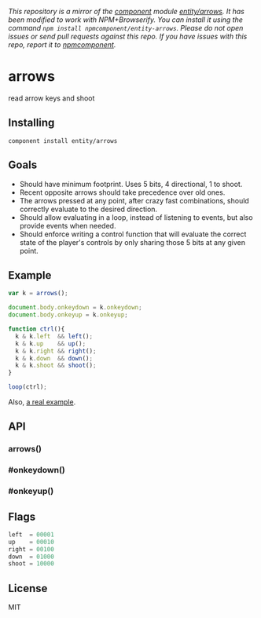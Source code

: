 *This repository is a mirror of the [component](http://component.io) module [entity/arrows](http://github.com/entity/arrows). It has been modified to work with NPM+Browserify. You can install it using the command `npm install npmcomponent/entity-arrows`. Please do not open issues or send pull requests against this repo. If you have issues with this repo, report it to [npmcomponent](https://github.com/airportyh/npmcomponent).*

# arrows

read arrow keys and shoot

## Installing

`component install entity/arrows`

## Goals

- Should have minimum footprint. Uses 5 bits, 4 directional, 1 to shoot.
- Recent opposite arrows should take precedence over old ones.
- The arrows pressed at any point, after crazy fast combinations, should
  correctly evaluate to the desired direction.
- Should allow evaluating in a loop, instead of listening to events, but
  also provide events when needed.
- Should enforce writing a control function that will evaluate the correct
  state of the player's controls by only sharing those 5 bits at any
  given point.

## Example

```js
var k = arrows();

document.body.onkeydown = k.onkeydown;
document.body.onkeyup = k.onkeyup;

function ctrl(){
  k & k.left  && left();
  k & k.up    && up();
  k & k.right && right();
  k & k.down  && down();
  k & k.shoot && shoot();
}

loop(ctrl);
```

Also, [a real example](https://github.com/entity/arrows/blob/master/example.js).

## API

### arrows()

### #onkeydown()

### #onkeyup()

## Flags

```js
left  = 00001
up    = 00010
right = 00100
down  = 01000
shoot = 10000
```

## License

MIT
